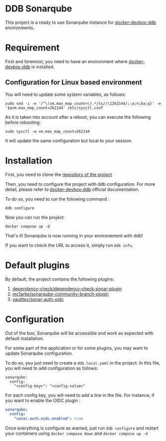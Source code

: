 DDB Sonarqube
===

This project is a ready to use Sonarqube instance for [docker-devbox-ddb] environments.

# Requirement
First and foremost, you need to have an environment where [docker-devbox-ddb] is installed.

## Configuration for Linux based environment
You will need to update some system variables, as follows: 
```shell
sudo sed -i -e '/^\(vm.max_map_count=\).*/{s//\1262144/;:a;n;ba;q}' -e '$avm.max_map_count=262144' /etc/sysctl.conf
```

As it is taken into account after a reboot, you can execute the following before rebooting:
```shell
sudo sysctl -w vm.max_map_count=262144
```
It will update the same configuration but local to your session.

# Installation
First, you need to clone the [repository of the project](https://github.com/inetum-orleans/ddb-sonarqube/)

Then, you need to configure the project with ddb configuration. For more detail, please refer to [docker-devbox-ddb] 
official documentation.

To do so, you need to run the following command : 
```shell
ddb configure
```

Now you can run the project:
```shell
docker compose up -d
```

That's it! Sonarqube is now running in your environement with ddb!

If you want to check the URL to access it, simply run `ddb info`.

# Default plugins

By default, the project contains the following plugins:

1. [dependency-check/dependency-check-sonar-plugin](https://github.com/dependency-check/dependency-check-sonar-plugin)
2. [mc1arke/sonarqube-community-branch-plugin](https://github.com/mc1arke/sonarqube-community-branch-plugin)
3. [vaulttec/sonar-auth-oidc](https://github.com/vaulttec/sonar-auth-oidc)

# Configuration

Out of the box, Sonarqube will be accessible and work as expected with default installation.

For some part of the application or for some plugins, you may want to update Sonarqube configuration.

To do so, you just need to create a `ddb.local.yaml` in the project. 
In this file, you will need to add configuration as follows: 
```shell
sonarqube:
  config:
    "<config-key>": "<config-value>"
```

For each config key, you will need to add a line in the file. For instance, if you want to enable the OIDC plugin :
```yaml
sonarqube:
  config:
    "sonar.auth.oidc.enabled": true
```

Once everything is configure as wanted, just run `ddb configure` and restart your containers using `docker compose down`
and `docker compose up -d` 

[docker-devbox-ddb]: https://inetum-orleans.github.io/docker-devbox-ddb/
